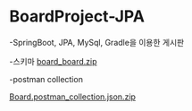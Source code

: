 # BoardProject-JPA

-SpringBoot, JPA, MySql, Gradle을 이용한 게시판

-스키마
[board_board.zip](https://github.com/leeyuna-1124/BoardProject-JPA/files/9484546/board_board.zip)

-postman collection

[Board.postman_collection.json.zip](https://github.com/leeyuna-1124/BoardProject-JPA/files/9503210/Board.postman_collection.json.zip)
